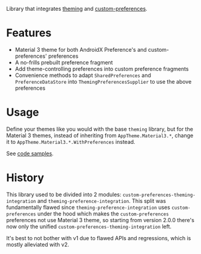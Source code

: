 Library that integrates [theming](https://gitlab.com/unbiaseduser/theming) and
[custom-preferences](https://gitlab.com/unbiaseduser/custom-preferences).

# Features
- Material 3 theme for both AndroidX Preference's and custom-preferences' preferences
- A no-frills prebuilt preference fragment
- Add theme-controlling preferences into custom preference fragments
- Convenience methods to adapt `SharedPreferences` and `PreferenceDataStore` into `ThemingPreferencesSupplier` to use the above preferences

# Usage
Define your themes like you would with the base `theming` library, but for the Material 3 themes, instead of inheriting from `AppTheme.Material3.*`, change it to `AppTheme.Material3.*.WithPreferences` instead.

See [code samples](https://gitlab.com/unbiaseduser/custom-preferences-theming-integration/-/blob/master/sample-app/src/main/java/com/sixtyninefourtwenty/theming/sample/CodeSamples.kt?ref_type=heads).

# History
This library used to be divided into 2 modules: `custom-preferences-theming-integration` and `theming-preference-integration`.
This split was fundamentally flawed since `theming-preference-integration` uses `custom-preferences`
under the hood which makes the `custom-preferences` preferences not use Material 3 theme, so starting
from version 2.0.0 there's now only the unified `custom-preferences-theming-integration` left.

It's best to not bother with v1 due to flawed APIs and regressions, which is mostly alleviated with v2.